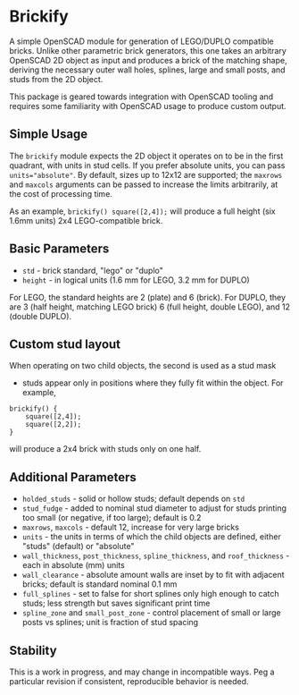 # Brickify

A simple OpenSCAD module for generation of LEGO/DUPLO compatible
bricks. Unlike other parametric brick generators, this one takes an
arbitrary OpenSCAD 2D object as input and produces a brick of the
matching shape, deriving the necessary outer wall holes, splines,
large and small posts, and studs from the 2D object.

This package is geared towards integration with OpenSCAD tooling and
requires some familiarity with OpenSCAD usage to produce custom
output.


## Simple Usage

The `brickify` module expects the 2D object it operates on to be in
the first quadrant, with units in stud cells. If you prefer absolute
units, you can pass `units="absolute"`. By default, sizes up to 12x12
are supported; the `maxrows` and `maxcols` arguments can be passed to
increase the limits arbitrarily, at the cost of processing time.

As an example, `brickify() square([2,4]);` will produce a full height
(six 1.6mm units) 2x4 LEGO-compatible brick.


## Basic Parameters

- `std` - brick standard, "lego" or "duplo"
- `height` - in logical units (1.6 mm for LEGO, 3.2 mm for DUPLO)

For LEGO, the standard heights are 2 (plate) and 6 (brick). For DUPLO,
they are 3 (half height, matching LEGO brick) 6 (full height, double
LEGO), and 12 (double DUPLO).


## Custom stud layout

When operating on two child objects, the second is used as a stud mask
- studs appear only in positions where they fully fit within the
object. For example,

```
brickify() {
	square([2,4]);
	square([2,2]);
}
```

will produce a 2x4 brick with studs only on one half.


## Additional Parameters

- `holded_studs` - solid or hollow studs; default depends on `std`
- `stud_fudge` - added to nominal stud diameter to adjust for studs
   printing too small (or negative, if too large); default is 0.2
- `maxrows`, `maxcols` - default 12, increase for very large bricks
- `units` - the units in terms of which the child objects are defined,
   either "studs" (default) or "absolute"
- `wall_thickness`, `post_thickness`, `spline_thickness`, and
   `roof_thickness` - each in absolute (mm) units
- `wall_clearance` - absolute amount walls are inset by to fit with
   adjacent bricks; default is standard nominal 0.1 mm
- `full_splines` - set to false for short splines only high enough to
   catch studs; less strength but saves significant print time
- `spline_zone` and `small_post_zone` - control placement of small or
   large posts vs splines; unit is fraction of stud spacing


## Stability

This is a work in progress, and may change in incompatible ways. Peg a
particular revision if consistent, reproducible behavior is needed.
